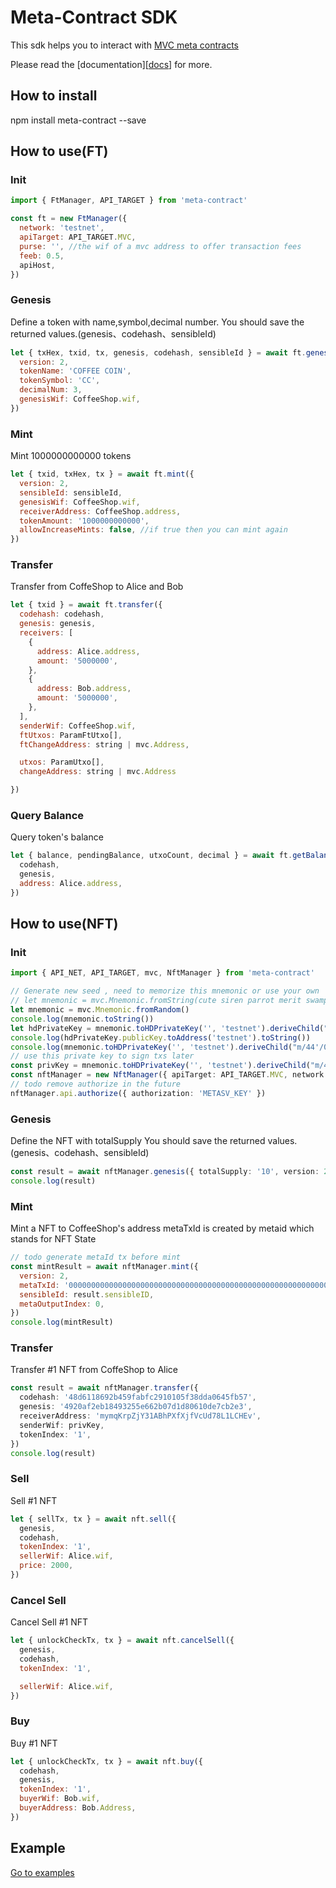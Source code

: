 # Meta-Contract SDK

This sdk helps you to interact with [MVC meta contracts][mvc]

Please read the [documentation][[docs](https://meta-contract-doc.vercel.app/)] for more.

## How to install

npm install meta-contract --save

## How to use(FT)

### Init

```js
import { FtManager, API_TARGET } from 'meta-contract'

const ft = new FtManager({
  network: 'testnet',
  apiTarget: API_TARGET.MVC,
  purse: '', //the wif of a mvc address to offer transaction fees
  feeb: 0.5,
  apiHost,
})
```

### Genesis

Define a token with name,symbol,decimal number.
You should save the returned values.(genesis、codehash、sensibleId)

```js
let { txHex, txid, tx, genesis, codehash, sensibleId } = await ft.genesis({
  version: 2,
  tokenName: 'COFFEE COIN',
  tokenSymbol: 'CC',
  decimalNum: 3,
  genesisWif: CoffeeShop.wif,
})
```

### Mint

Mint 1000000000000 tokens

```js
let { txid, txHex, tx } = await ft.mint({
  version: 2,
  sensibleId: sensibleId,
  genesisWif: CoffeeShop.wif,
  receiverAddress: CoffeeShop.address,
  tokenAmount: '1000000000000',
  allowIncreaseMints: false, //if true then you can mint again
})
```

### Transfer

Transfer from CoffeShop to Alice and Bob

```js
let { txid } = await ft.transfer({
  codehash: codehash,
  genesis: genesis,
  receivers: [
    {
      address: Alice.address,
      amount: '5000000',
    },
    {
      address: Bob.address,
      amount: '5000000',
    },
  ],
  senderWif: CoffeeShop.wif,
  ftUtxos: ParamFtUtxo[],
  ftChangeAddress: string | mvc.Address,

  utxos: ParamUtxo[],
  changeAddress: string | mvc.Address

})
```

### Query Balance

Query token's balance

```js
let { balance, pendingBalance, utxoCount, decimal } = await ft.getBalanceDetail({
  codehash,
  genesis,
  address: Alice.address,
})
```

## How to use(NFT)

### Init

```ts
import { API_NET, API_TARGET, mvc, NftManager } from 'meta-contract'

// Generate new seed , need to memorize this mnemonic or use your own
// let mnemonic = mvc.Mnemonic.fromString(cute siren parrot merit swamp plate federal buddy sing tourist family tragic)
let mnemonic = mvc.Mnemonic.fromRandom()
console.log(mnemonic.toString())
let hdPrivateKey = mnemonic.toHDPrivateKey('', 'testnet').deriveChild("m/44'/0'/0'")
console.log(hdPrivateKey.publicKey.toAddress('testnet').toString())
console.log(mnemonic.toHDPrivateKey('', 'testnet').deriveChild("m/44'/0'/0'").privateKey.toString())
// use this private key to sign txs later
const privKey = mnemonic.toHDPrivateKey('', 'testnet').deriveChild("m/44'/0'/0'").privateKey.toString()
const nftManager = new NftManager({ apiTarget: API_TARGET.MVC, network: API_NET.TEST, purse: privKey })
// todo remove authorize in the future
nftManager.api.authorize({ authorization: 'METASV_KEY' })
```

### Genesis

Define the NFT with totalSupply
You should save the returned values.(genesis、codehash、sensibleId)

```ts
const result = await nftManager.genesis({ totalSupply: '10', version: 2 })
console.log(result)
```

### Mint

Mint a NFT to CoffeeShop's address
metaTxId is created by metaid which stands for NFT State

```js
// todo generate metaId tx before mint
const mintResult = await nftManager.mint({
  version: 2,
  metaTxId: '0000000000000000000000000000000000000000000000000000000000000000',
  sensibleId: result.sensibleID,
  metaOutputIndex: 0,
})
console.log(mintResult)
```

### Transfer

Transfer #1 NFT from CoffeShop to Alice

```ts
const result = await nftManager.transfer({
  codehash: '48d6118692b459fabfc2910105f38dda0645fb57',
  genesis: '4920af2eb18493255e662b07d1d80610de7cb2e3',
  receiverAddress: 'mymqKrpZjY31ABhPXfXjfVcUd78L1LCHEv',
  senderWif: privKey,
  tokenIndex: '1',
})
console.log(result)
```

### Sell

Sell #1 NFT

```js
let { sellTx, tx } = await nft.sell({
  genesis,
  codehash,
  tokenIndex: '1',
  sellerWif: Alice.wif,
  price: 2000,
})
```

### Cancel Sell

Cancel Sell #1 NFT

```js
let { unlockCheckTx, tx } = await nft.cancelSell({
  genesis,
  codehash,
  tokenIndex: '1',

  sellerWif: Alice.wif,
})
```

### Buy

Buy #1 NFT

```js
let { unlockCheckTx, tx } = await nft.buy({
  codehash,
  genesis,
  tokenIndex: '1',
  buyerWif: Bob.wif,
  buyerAddress: Bob.Address,
})
```

## Example

<a href="http://gitlab2.showpay.top/front-end/meta-contract/-/tree/master/examples">Go to examples</a>

[docs]: ''
[mvc]: ''
